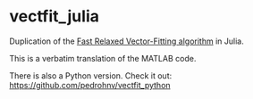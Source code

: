# vectfit_julia
Duplication of the [Fast Relaxed Vector-Fitting algorithm](http://www.sintef.no/Projectweb/VECTFIT/) in Julia.

This is a verbatim translation of the MATLAB code.

There is also a Python version. Check it out: https://github.com/pedrohnv/vectfit_python

